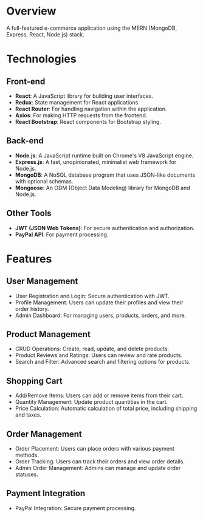 # Overview

A full-featured e-commerce application using the MERN (MongoDB, Express, React, Node.js) stack.

# Technologies 

## Front-end
- **React**: A JavaScript library for building user interfaces.
- **Redux**: State management for React applications.
- **React Router**: For handling navigation within the application.
- **Axios**: For making HTTP requests from the frontend.
- **React Bootstrap**: React components for Bootstrap styling.
## Back-end
- **Node.js**: A JavaScript runtime built on Chrome's V8 JavaScript engine.
- **Express.js**: A fast, unopinionated, minimalist web framework for Node.js.
- **MongoDB**: A NoSQL database program that uses JSON-like documents with optional schemas.
- **Mongoose**: An ODM (Object Data Modeling) library for MongoDB and Node.js.
## Other Tools
- **JWT (JSON Web Tokens)**: For secure authentication and authorization.
- **PayPal API**: For payment processing.

# Features
## User Management

- User Registration and Login: Secure authentication with JWT.
- Profile Management: Users can update their profiles and view their order history.
- Admin Dashboard: For managing users, products, orders, and more.

## Product Management
- CRUD Operations: Create, read, update, and delete products.
- Product Reviews and Ratings: Users can review and rate products.
- Search and Filter: Advanced search and filtering options for products.

## Shopping Cart
- Add/Remove Items: Users can add or remove items from their cart.
- Quantity Management: Update product quantities in the cart.
- Price Calculation: Automatic calculation of total price, including shipping and taxes.

## Order Management
- Order Placement: Users can place orders with various payment methods.
- Order Tracking: Users can track their orders and view order details.
- Admin Order Management: Admins can manage and update order statuses.

## Payment Integration
- PayPal Integration: Secure payment processing.

